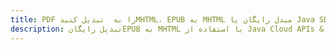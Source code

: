 ---title: PDF را به  تبدیل کنیدMHTML، EPUB به MHTML مبدل رایگان یا Java SDKdescription: تبدیل رایگانEPUB به MHTML با استفاده از Java Cloud APIs & SDK همچنین اسناد PDF را در Cloud ایجاد، ویرایش و رندر کنید.---